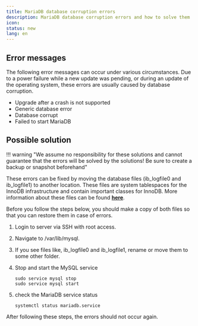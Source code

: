 ```yaml
---
title: MariaDB database corruption errors
description: MariaDB database corruption errors and how to solve them
icon:
status: new
lang: en
---
```


## Error messages

The following error messages can occur under various circumstances. Due to a power failure while a new update was pending, or during an update of the operating system, these errors are usually caused by database corruption.

-   Upgrade after a crash is not supported
-   Generic database error
-   Database corrupt
-   Failed to start MariaDB

## Possible solution

!!! warning "We assume no responsibility for these solutions and cannot guarantee that the errors will be solved by the solutions! Be sure to create a backup or snapshot beforehand"

These errors can be fixed by moving the database files (ib_logfile0 and ib_logfile1) to another location.
These files are system tablespaces for the InnoDB infrastructure and contain important classes for InnoDB.
More information about these files can be found [**here**](https://dba.stackexchange.com/questions/27083/what-exactly-are-iblog-files-in-mysql).

Before you follow the steps below, you should make a copy of both files so that you can restore them in case of errors.

1. Login to server via SSH with root access.
2. Navigate to /var/lib/mysql.
3. If you see files like, ib_logfile0 and ib_logfile1, rename or move them to some other folder.
4. Stop and start the MySQL service

    ```shell
    sudo service mysql stop 
    sudo service mysql start
    ```

5. check the MariaDB service status

    ```shell
    systemctl status mariadb.service
    ```

After following these steps, the errors should not occur again.
